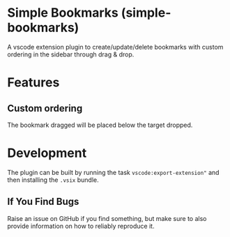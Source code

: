 # Simple Bookmarks (simple-bookmarks)
A vscode extension plugin to create/update/delete bookmarks with custom ordering in the sidebar through drag & drop.

# Features

## Custom ordering
The bookmark dragged will be placed below the target dropped.

# Development
The plugin can be built by running the task `vscode:export-extension"` and then installing the `.vsix` bundle.

## If You Find Bugs
Raise an issue on GitHub if you find something, but make sure to also provide information on how to reliably reproduce it.
